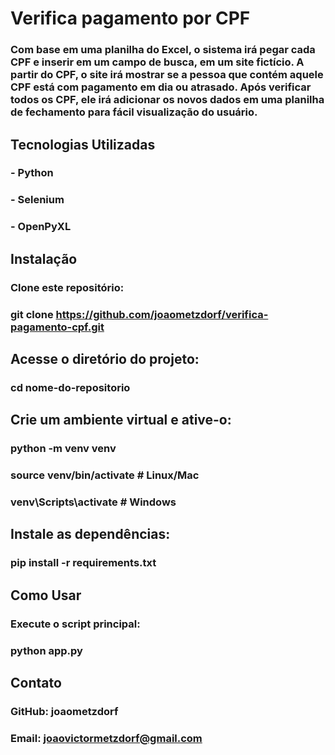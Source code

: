 # Verifica pagamento por CPF

### Com base em uma planilha do Excel, o sistema irá pegar cada CPF e inserir em um campo de busca, em um site fictício. A partir do CPF, o site irá mostrar se a pessoa que contém aquele CPF está com pagamento em dia ou atrasado. Após verificar todos os CPF, ele irá adicionar os novos dados em uma planilha de fechamento para fácil visualização do usuário.

## Tecnologias Utilizadas

### - Python

### - Selenium

### - OpenPyXL

## Instalação

### Clone este repositório:

### git clone https://github.com/joaometzdorf/verifica-pagamento-cpf.git

## Acesse o diretório do projeto:

### cd nome-do-repositorio

## Crie um ambiente virtual e ative-o:

### python -m venv venv

### source venv/bin/activate # Linux/Mac

### venv\Scripts\activate # Windows

## Instale as dependências:

### pip install -r requirements.txt

## Como Usar

### Execute o script principal:

### python app.py

## Contato

### GitHub: joaometzdorf

### Email: joaovictormetzdorf@gmail.com
